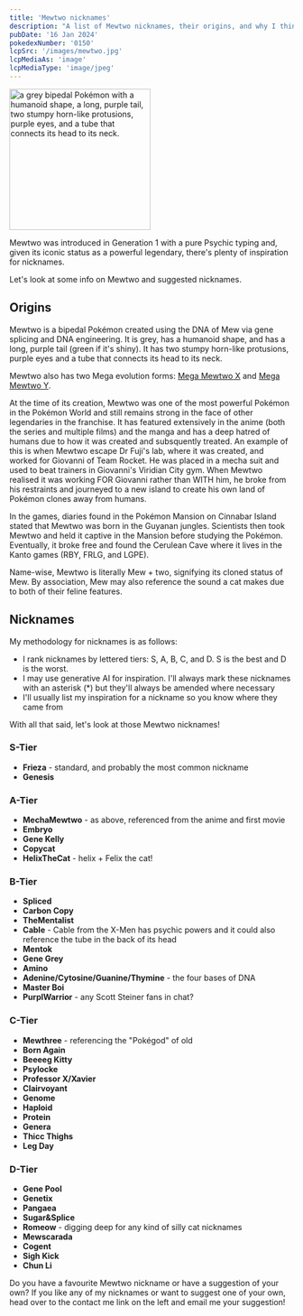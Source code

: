 ```yaml
---
title: 'Mewtwo nicknames'
description: "A list of Mewtwo nicknames, their origins, and why I think they're cool."
pubDate: '16 Jan 2024'
pokedexNumber: '0150'
lcpSrc: '/images/mewtwo.jpg'
lcpMediaAs: 'image'
lcpMediaType: 'image/jpeg'
---
```


<div class="img-center"><img src="/images/mewtwo.jpg" width="250px" height="250px" alt="a grey bipedal Pokémon with a humanoid shape, a long, purple tail, two stumpy horn-like protusions, purple eyes, and a tube that connects its head to its neck."></div>

Mewtwo was introduced in Generation 1 with a pure Psychic typing and, given its iconic status as a powerful legendary, there's plenty of inspiration for nicknames.

Let's look at some info on Mewtwo and suggested nicknames.

## Origins

Mewtwo is a bipedal Pokémon created using the DNA of Mew via gene splicing and DNA engineering. It is grey, has a humanoid shape, and has a long, purple tail (green if it's shiny). It has two stumpy horn-like protusions, purple eyes and a tube that connects its head to its neck.

Mewtwo also has two Mega evolution forms: [Mega Mewtwo X](https://sg.portal-pokemon.com/play/pokedex/0150_1) and [Mega Mewtwo Y](https://sg.portal-pokemon.com/play/pokedex/0150_2).

At the time of its creation, Mewtwo was one of the most powerful Pokémon in the Pokémon World and still remains strong in the face of other legendaries in the franchise. It has featured extensively in the anime (both the series and multiple films) and the manga and has a deep hatred of humans due to how it was created and subsquently treated. An example of this is when Mewtwo escape Dr Fuji's lab, where it was created, and worked for Giovanni of Team Rocket. He was placed in a mecha suit and used to beat trainers in Giovanni's Viridian City gym. When Mewtwo realised it was working FOR Giovanni rather than WITH him, he broke from his restraints and journeyed to a new island to create his own land of Pokémon clones away from humans.

In the games, diaries found in the Pokémon Mansion on Cinnabar Island stated that Mewtwo was born in the Guyanan jungles. Scientists then took Mewtwo and held it captive in the Mansion before studying the Pokémon. Eventually, it broke free and found the Cerulean Cave where it lives in the Kanto games (RBY, FRLG, and LGPE).

Name-wise, Mewtwo is literally Mew + two, signifying its cloned status of Mew. By association, Mew may also reference the sound a cat makes due to both of their feline features.

## Nicknames

My methodology for nicknames is as follows:

* I rank nicknames by lettered tiers: S, A, B, C, and D. S is the best and D is the worst.
* I may use generative AI for inspiration. I'll always mark these nicknames with an asterisk (\*) but they'll always be amended where necessary
* I'll usually list my inspiration for a nickname so you know where they came from

With all that said, let's look at those Mewtwo nicknames!

### S-Tier

* **Frieza** - standard, and probably the most common nickname
* **Genesis**

### A-Tier

* **MechaMewtwo** - as above, referenced from the anime and first movie
* **Embryo**
* **Gene Kelly**
* **Copycat**
* **HelixTheCat** - helix + Felix the cat!

### B-Tier

* **Spliced**
* **Carbon Copy**
* **TheMentalist**
* **Cable** - Cable from the X-Men has psychic powers and it could also reference the tube in the back of its head
* **Mentok**
* **Gene Grey**
* **Amino**
* **Adenine/Cytosine/Guanine/Thymine** - the four bases of DNA
* **Master Boi**
* **PurplWarrior** - any Scott Steiner fans in chat?

### C-Tier

* **Mewthree** - referencing the "Pokégod" of old
* **Born Again**
* **Beeeeg Kitty**
* **Psylocke**
* **Professor X/Xavier**
* **Clairvoyant**
* **Genome**
* **Haploid**
* **Protein**
* **Genera**
* **Thicc Thighs**
* **Leg Day**

### D-Tier

* **Gene Pool**
* **Genetix**
* **Pangaea**
* **Sugar&Splice**
* **Romeow** - digging deep for any kind of silly cat nicknames
* **Mewscarada**
* **Cogent**
* **Sigh Kick**
* **Chun Li**

Do you have a favourite Mewtwo nickname or have a suggestion of your own? If you like any of my nicknames or want to suggest one of your own, head over to the contact me link on the left and email me your suggestion!